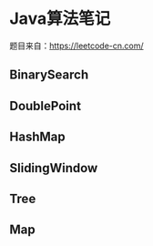 # Java算法笔记

题目来自：https://leetcode-cn.com/

## BinarySearch



## DoublePoint



## HashMap



## SlidingWindow



## Tree



## Map